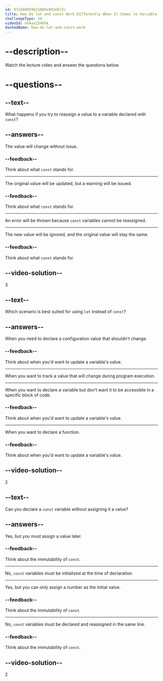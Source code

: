```yaml
---
id: 672d49959621885e9d3e672c
title: How Do let and const Work Differently When It Comes to Variable Declaration, Assignment, and Reassignment?
challengeType: 24
videoId: nVAaxZ34khk
dashedName: how-do-let-and-const-work
---
```


# --description--

Watch the lecture video and answer the questions below.

# --questions--

## --text--

What happens if you try to reassign a value to a variable declared with `const`?

## --answers--

The value will change without issue.

### --feedback--

Think about what `const` stands for.

---

The original value will be updated, but a warning will be issued.

### --feedback--

Think about what `const` stands for.

---

An error will be thrown because `const` variables cannot be reassigned.

---

The new value will be ignored, and the original value will stay the same.

### --feedback--

Think about what `const` stands for.

## --video-solution--

3

## --text--

Which scenario is best suited for using `let` instead of `const`?

## --answers--

When you need to declare a configuration value that shouldn't change.

### --feedback--

Think about when you'd want to update a variable's value.

---

When you want to track a value that will change during program execution.

---

When you want to declare a variable but don’t want it to be accessible in a specific block of code.

### --feedback--

Think about when you'd want to update a variable's value.

---

When you want to declare a function.

### --feedback--

Think about when you'd want to update a variable's value.

## --video-solution--

2

## --text--

Can you declare a `const` variable without assigning it a value?

## --answers--

Yes, but you must assign a value later.

### --feedback--

Think about the immutability of `const`.

---

No, `const` variables must be initialized at the time of declaration.

---

Yes, but you can only assign a number as the initial value.

### --feedback--

Think about the immutability of `const`.

---

No, `const` variables must be declared and reassigned in the same line.

### --feedback--

Think about the immutability of `const`.

## --video-solution--

2
